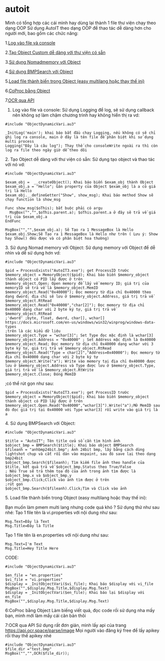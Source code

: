 # autoit
Mình có tổng hợp các cái mình hay dùng lại thành 1 file thư viện chạy theo dạng OOP
Sử dụng AutoIT theo dạng OOP để thao tác dễ dàng hơn cho người mới, bao gồm các chức năng:

1.[Log vào file và console](#log)
 
2.[Tạo Object Custom dễ dàng với thư viện có sẵn](#obj)

3.[Sử dụng Nomadmemory với Object](#memory)

4.[Sử dụng BMPSearch với Object](#bmp)

5.[Load file thành biến trong Object (easy multilang hoặc thay thế ini)](#vari)

6.[CoProc bằng Object](#coproc)

7.[OCR qua API](#ocr)



<a name="log"></a>
1. Log vào file và console:
Sử dụng Logging để log, sẽ sử dụng callback nên không sợ làm chậm chương trình hay không hiển thị ra
vd:
```
#include "ObjectDynamicVari.au3"

_InitLog('main'); khai báo bắt đầu chạy Logging, nếu không có sẽ chỉ ghi log ra console, main ở đây là tên file để phân biệt khi sử dụng multi process
Logging("Đây là câu log"); Thay thế cho consoleWrite ngoài ra thì còn log ra file theo ngày giờ dễ theo dõi
```

<a name="obj"></a>
2. Tạo Object dễ dàng với thư viện có sẵn:
Sử dụng tạo object và thao tác với nó
vd:
```
#include "ObjectDynamicVari.au3"

$exam_obj =  __createObject(); Khai báo biến $exam_obj thành Object
$exam_obj.a = "Hello"; Gán property của Object $exam_obj là a có giá trị là Hello
$exam_obj.__defineGetter("Show", show_msg); Khai báo method Show sẽ chạy function là show_msg

Func show_msg($oThis); bắt buộc phải có argu 
  MsgBox("","",$oThis.parent.a); $oThis.parent.a ở đây sẽ trả về giá trị của $exam_obj.a
EndFunc

MsgBox("","",$exam_obj.a); Sẽ Tạo ra 1 MessageBox là Hello
$exam_obj.Show;Sẽ Tạo ra 1 MessageBox là Hello như trên ( Lưu ý: Show hay Show() đều được và có phân biệt hoa thường)
```

<a name="memory"></a>
3. Sử dụng Nomad memory với Object:
Sử dụng memory với Object để dễ nhìn và dễ sử dụng hơn
vd:
```
#include "ObjectDynamicVari.au3"

$pid = ProcessExists("AutoIT3.exe"); get ProcessID trước
$memory_object = MemoryObject($pid); Khai báo biến $memory_object thành object có PID lấy được ở trên
$memory_object.Open; Open memory để lấy về memory ID; giá trị của memoryID sẽ trả về là $memory_object.MemID
$memory_object.Read("0x40000"); Đọc memory từ địa chỉ 0x40000 theo dạng dword; địa chỉ sẽ lưu ở $memory_object.Address, giá trị trả về $memory_object.RtRead
$memory_object.Read("0x40000","char[2]"); Đọc memory từ địa chỉ 0x40000 dạng char với 2 byte ký tự, giá trị trả về $memory_object.RtRead
;'dword' ;byte, float, dword, char[], wchar[] https://docs.microsoft.com/en-us/windows/win32/winprog/windows-data-types
;trên là các kiểu dữ liệu
$memory_object.Type = "wchar[3]"; Set Type đọc mặc định là wchar[3]
$memory_object.Address = "0x40000" ; Set Address mặc định là 0x40000
$memory_object.Read; Đọc memory từ địa chỉ 0x40000 dạng wchar với 3 byte ký tự, giá trị trả về $memory_object.RtRead
$memory_object.Read("Type = char[2]","Address=0x40000"); Đọc memory từ địa chỉ 0x40000 dạng char với 2 byte ký tự
$memory_object.Write("a"); Write vào memory tại địa chỉ 0x40000 được lưu ở $memory_object.Address và Type được lưu ở $memory_object.Type, giá trị trả về là $memory_object.RtWrite
$memory_object.Close; Đóng MemID
```
;có thể rút gọn như sau:

```
$pid = ProcessExists("AutoIT3.exe"); get ProcessID trước
$memory_object = MemoryObject($pid); Khai báo biến $memory_object thành object có PID lấy được ở trên
$memory_object.Open.Read("0x40000","wchar[3]").Write("a");Mở MemID sau đó đọc giá trị tại 0x40000 với Type wchar[3] rồi write vào giá trị là a
```

<a name="bmp"></a>
4. Sử dụng BMPSearch với Object:
```
#include "ObjectDynamicVari.au3"

$title = "AutoIT"; Tên title cửa sổ cần tìm hình ảnh
$object_bmp = BMPSearch($title); Khai báo object BMPSearch
$fileanh = "anhbmp24bit.bmp"; Ảnh 24bit bmp, lấy bằng cách dùng lightshot chụp và cắt rồi dán vào mspaint, sau đó save lại theo dạng bmp24bit
$object_bmp.Search($fileanh); Tìm kiếm file ảnh theo handle của $title, kết quả trả về $object_bmp.Status theo True/False
; Nếu True sẽ trả thêm tọa độ của ảnh trong ảnh tìm được là $object_bmp.x và $object_bmp.y
$object_bmp.Click;Click vào ảnh tìm được ở trên
;rút gọn
$object_bmp.Search($fileanh).Click;Tìm và Click vào ảnh
```

<a name="vari"></a>
5. Load file thành biến trong Object (easy multilang hoặc thay thế ini):

Bạn muốn làm pmem multi lang nhưng code quá khó ? Sử dụng thử như sau nhé:
Tạo 1 file tên là vi.properties với nội dung như sau:
```
Msg.Text=Đây là Text
Msg.Title=Đây là Title
```

Tạo 1 file tên là en.properties với nội dung như sau:
```
Msg.Text=I'm Text
Msg.Title=Hey Title Here
```

CODE:
```
#include "ObjectDynamicVari.au3"

$en_file = "en.properties"
$vi_file = "vi.properties"
$display = _InitObjectVari($vi_file); Khai báo $display với vi_file
MsgBox("",$display.Msg.Title,$display.Msg.Text)
$display = _InitObjectVari($en_file); Khai báo lại $display với en_file
MsgBox("",$display.Msg.Title,$display.Msg.Text)
```

<a name="coproc"></a>
6:CoProc bằng Object
Làm biếng viết quá, đọc code rồi sử dụng nha mấy bạn, mình mới làm mấy cái căn bản thôi


<a name="coproc"></a>
7:OCR qua API
Sử dụng rất đơn giản, mình lấy api của trang https://api.ocr.space/parse/image
Mọi người vào đăng ký free để lấy apikey rồi thay thế apikey nhé
```
#include "ObjectDynamicVari.au3"
$file_dir ="test.bmp"
MsgBox("","",OCR($file_dir)); 


```
